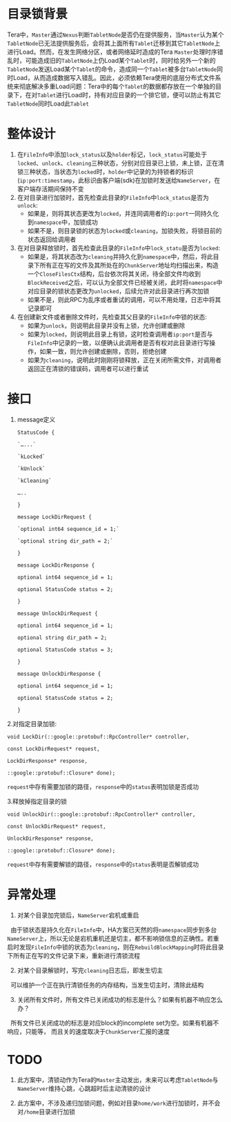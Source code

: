 # 目录锁背景

Tera中，`Master`通过`Nexus`判断`TabletNode`是否仍在提供服务，当`Master`认为某个`TabletNode`已无法提供服务后，会将其上面所有`Tablet`迁移到其它`TabletNode`上进行Load。然而，在发生网络分区，或者网络延时造成的Tera `Master`处理时序错乱时，可能造成旧的`TabletNode`上仍Load某个`Tablet`时，同时给另外一个新的`TabletNode`发送Load某个`Tablet`的命令，造成同一个`Tablet`被多台`TabletNode`同时Load，从而造成数据写入错乱。因此，必须依赖Tera使用的底层分布式文件系统来彻底解决多重Load问题：Tera中的每个`Tablet`的数据都存放在一个单独的目录下，在对`Tablet`进行Load时，持有对应目录的一个排它锁，便可以防止有其它`TabletNode`同时Load此`Tablet`

# 整体设计

1. 在`FileInfo`中添加`lock_status`以及`holder`标记，`lock_status`可能处于`locked`、`unlock`、`cleaning`三种状态，分别对应目录已上锁，未上锁，正在清锁三种状态，当状态为`locked`时，`holder`中记录的为持锁者的标识(`ip:port:timestamp`，此标识由客户端(sdk)在加锁时发送给`NameServer`，在客户端存活期间保持不变
2. 在对目录进行加锁时，首先检查此目录的`FileInfo`中`lock_status`是否为`unlock`:
   - 如果是，则将其状态更改为`locked`，并连同调用者的`ip:port`一同持久化到`namespace`中，加锁成功
   - 如果不是，则目录锁的状态为`locked`或`cleaning`，加锁失败，将锁目前的状态返回给调用者
3. 在对目录释放锁时，首先检查此目录的`FileInfo`中`lock_statu`是否为`locked`:
   - 如果是，将其状态改为`cleaning`并持久化到`namespace`中，然后，将此目录下所有正在写的文件及其所处在的`ChunkServer`地址均扫描出来，构造一个`CloseFilesCtx`结构，后台依次将其关闭，待全部文件均收到`BlockReceived`之后，可以认为全部文件已经被关闭，此时将`namespace`中对应目录的锁状态更改为`unlocked`，后续允许对此目录进行再次加锁
   - 如果不是，则此RPC为乱序或者重试的调用，可以不用处理，日志中将其记录即可
4. 在创建新文件或者删除文件时，先检查其父目录的`FileInfo`中锁的状态:
   - 如果为`unlock`，则说明此目录并没有上锁，允许创建或删除
   - 如果为`locked`，则说明此目录上有锁，这时检查调用者`ip:port`是否与`FileInfo`中记录的一致，以便确认此调用者是否有权对此目录进行写操作，如果一致，则允许创建或删除，否则，拒绝创建
   - 如果为`cleaning`，说明此时刚刚将锁释放，正在关闭所需文件，对调用者返回正在清锁的错误码，调用者可以进行重试

# 接口

1. message定义

   `StatusCode {`

	   `…...`

       `kLocked`

       `kUnlock`

       `kCleaning`

      `…..`	

   `}`	

   `message LockDirRequest {`

       `optional int64 sequence_id = 1;`
       
       `optional string dir_path = 2;`
       
   `}`

   `message LockDirResponse {`

   	`optional int64 sequence_id = 1;`

      `optional StatusCode status = 2;`

     `}`

   `message UnlockDirRequest {`

      `optional int64 sequence_id = 1;`

      `optional string dir_path = 2;`

      `optional StatusCode status = 3;` 

    `}`

   `message UnlockDirResponse {`

      `optional int64 sequence_id = 1;`

      `optional StatusCode status = 2;`

     `}`

2.对指定目录加锁:

`void LockDir(::google::protobuf::RpcController* controller,`

   `const LockDirRequest* request,`
   
   `LockDirResponse* response,`
 
   `::google::protobuf::Closure* done);`

`request`中存有需要加锁的路径，`response`中的`status`表明加锁是否成功

3.释放掉指定目录的锁

`void UnlockDir(::google::protobuf::RpcController* controller,`

   `const UnlockDirRequest* request,`
   
   `UnlockDirResponse* response,`
   
   `::google::protobuf::Closure* done);`

`request`中存有需要解锁的路径，`response`中的`status`表明是否解锁成功

# 异常处理

1. 对某个目录加完锁后，`NameServer`宕机或重启

   由于锁状态是持久化在`FileInfo`中，HA方案已天然的将`namespace`同步到多台`NameServer`上，所以无论是宕机重机还是切主，都不影响锁信息的正确性。若重启时发现`FileInfo`中锁的状态为`cleaning`，则在`RebuildBlockMapping`时将此目录下所有正在写的文件记录下来，重新进行清锁流程
   
2. 对某个目录解锁时，写完`cleaning`日志后，即发生切主

   可以维护一个正在执行清锁任务的内存结构，当发生切主时，清除此结构
   
3. 关闭所有文件时，所有文件已关闭成功的标志是什么？如果有机器不响应怎么办？

   所有文件已关闭成功的标志是对应block的incomplete set为空。如果有机器不响应，只能等，
 而且关的速度取决于`ChunkServer`汇报的速度
  
# TODO

1. 此方案中，清锁动作为Tera的`Master`主动发出，未来可以考虑`TabletNode`与`NameServer`维持心跳，心跳超时后主动清锁的设计

2. 此方案中，不涉及递归加锁问题，例如对目录`home/work`进行加锁时，并不会对`/home`目录进行加锁
